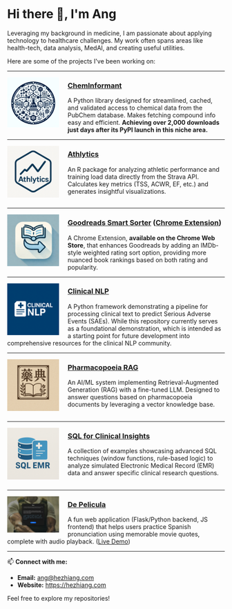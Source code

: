 # Hi there 👋, I'm Ang

Leveraging my background in medicine, I am passionate about applying technology to healthcare challenges. My work often spans areas like health-tech, data analysis, MedAI, and creating useful utilities.

Here are some of the projects I've been working on:

---

<img src="https://github.com/HzaCode/ChemInformant/blob/main/images/logo.jpg?raw=true" width="120" align="left" style="margin-right: 20px; margin-bottom: 10px;"/>

### [ChemInformant](https://github.com/HzaCode/ChemInformant)

A Python library designed for streamlined, cached, and validated access to chemical data from the PubChem database. Makes fetching compound info easy and efficient. **Achieving over 2,000 downloads just days after its PyPI launch in this niche area.**
<br clear="left"/>

---

<img src="https://github.com/HzaCode/Athlytics/blob/main/image.png?raw=true" width="120" align="left" style="margin-right: 20px; margin-bottom: 10px;"/>

### [Athlytics](https://github.com/HzaCode/Athlytics)

An R package for analyzing athletic performance and training load data directly from the Strava API. Calculates key metrics (TSS, ACWR, EF, etc.) and generates insightful visualizations.
<br clear="left"/>

---

<img src="https://github.com/HzaCode/goodreads-smart-sorter/blob/main/logo.jpg?raw=true" width="120" align="left" style="margin-right: 20px; margin-bottom: 10px;"/>

### [Goodreads Smart Sorter](https://github.com/HzaCode/goodreads-smart-sorter) ([Chrome Extension](https://chromewebstore.google.com/detail/goodreads-smart-sort/plmelbcjajggffbbmopjdaepijjkdmid?utm_source=item-share-cb))

A Chrome Extension, **available on the Chrome Web Store**, that enhances Goodreads by adding an IMDb-style weighted rating sort option, providing more nuanced book rankings based on both rating and popularity.
<br clear="left"/>

---

<img src="https://raw.githubusercontent.com/HzaCode/ClinNLP/refs/heads/main/logo.png" width="120" align="left" style="margin-right: 20px; margin-bottom: 10px;"/>

### [Clinical NLP](https://github.com/HzaCode/ClinNLP)

A Python framework demonstrating a pipeline for processing clinical text to predict Serious Adverse Events (SAEs).  While this repository currently serves as a foundational demonstration, which is intended as a starting point for future development into comprehensive resources for the clinical NLP community.
<br clear="left"/>

---

<img src="https://raw.githubusercontent.com/HzaCode/ChinaPharma_Consulting/refs/heads/main/logo.png" width="120" align="left" style="margin-right: 20px; margin-bottom: 10px;"/>

### [Pharmacopoeia RAG](https://github.com/HzaCode/ChinaPharma_Consulting)

An AI/ML system implementing Retrieval-Augmented Generation (RAG) with a fine-tuned LLM. Designed to answer questions based on pharmacopoeia documents by leveraging a vector knowledge base.
<br clear="left"/>

---

<img src="https://raw.githubusercontent.com/HzaCode/emr-sql-queries-demo/refs/heads/main/logo.png" width="120" align="left" style="margin-right: 20px; margin-bottom: 10px;"/>

### [SQL for Clinical Insights](https://github.com/HzaCode/emr-sql-queries-demo)

A collection of examples showcasing advanced SQL techniques (window functions, rule-based logic) to analyze simulated Electronic Medical Record (EMR) data and answer specific clinical research questions.
<br clear="left"/>

---

<img src="https://github.com/HzaCode/de-pelicula/blob/main/demo.jpg?raw=true" width="120" align="left" style="margin-right: 20px; margin-bottom: 10px;"/>

### [De Pelicula](https://github.com/HzaCode/de-pelicula)

A fun web application (Flask/Python backend, JS frontend) that helps users practice Spanish pronunciation using memorable movie quotes, complete with audio playback. ([Live Demo](https://hezhiang.com/depelicula))
<br clear="left"/>

---

📫 **Connect with me:**

*   **Email:** [ang@hezhiang.com](mailto:ang@hezhiang.com)
*   **Website:** https://hezhiang.com

Feel free to explore my repositories!
